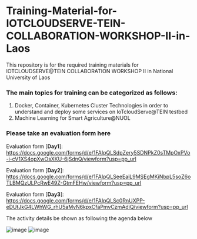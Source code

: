 # Training-Material-for-IOTCLOUDSERVE-TEIN-COLLABORATION-WORKSHOP-II-in-Laos
This repository is for the required training materials for IOTCLOUDSERVE@TEIN COLLABORATION WORKSHOP II in National University of Laos

### The main topics for training can be categorized as follows:
1. Docker, Container, Kubernetes Cluster Technologies in order to understand and deploy some services on IoTcloudServe@TEIN testbed 
2. Machine Learning for Smart Agriculture@NUOL

### **Please take an evaluation form here**
Evaluation form [**Day1**]: https://docs.google.com/forms/d/e/1FAIpQLSdpZery5SDNPkZ0sTMpOxPVo-i-cV1XS4opXwOsXKU-6jSdnQ/viewform?usp=pp_url

Evaluation form [**Day2**]: https://docs.google.com/forms/d/e/1FAIpQLSeeEaiL9MSEgMKiNbpL5soZ6oTLBMQzULPcRwE49Z-GtmFEHw/viewform?usp=pp_url

Evaluation form [**Day3**]: https://docs.google.com/forms/d/e/1FAIpQLSc0RnUXPP-eDUtJkG4LWhWG_rhU5aMvN6kpxCfaPmvCzmAdiQ/viewform?usp=pp_url

The activity details be shown as following the agenda below

![image](https://user-images.githubusercontent.com/51705645/70586425-9cd17200-1bf9-11ea-8c14-08ba8c4d1fcc.png)
![image](https://user-images.githubusercontent.com/51705645/70586463-b96daa00-1bf9-11ea-8e98-ef7d88146c25.png)
